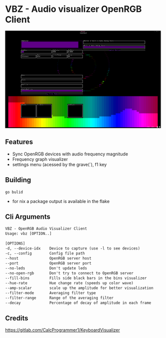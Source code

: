 # VBZ - Audio visualizer OpenRGB Client

![](.github/assets/img.png)

## Features
- Sync OpenRGB devices with audio frequency magnitude
- Frequency graph visualizer
- settings menu (acessed by the grave(`), f1 key

## Building

```
go bulid
```

- for nix a package output is available in the flake

## Cli Arguments
```
VBZ - OpenRGB Audio Visualizer Client
Usage: vbz [OPTION..]

[OPTIONS]
-d, --device-idx    Device to capture (use -l to see devices)
-c, --config        Config file path
--host              OpenRGB server host
--port              OpenRGB server port
--no-leds           Don't update leds
--no-open-rgb       Don't try to connect to OpenRGB server
--fill-bins         Fills side black bars in the bins visualizer
--hue-rate          Hue change rate (speeds up color wave)
--amp-scalar        scale up the amplitude for better visualization
--filter-mode       Averaging filter type
--filter-range      Range of the averaging filter
--decay             Percentage of decay of amplitude in each frame
```

## Credits
https://gitlab.com/CalcProgrammer1/KeyboardVisualizer
